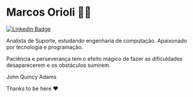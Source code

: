 # Marcos Orioli 👨‍💻

[![Linkedin Badge](https://img.shields.io/badge/-LinkedIn-blue?style=flat-square&logo=Linkedin&logoColor=white&link=https://www.linkedin.com/in/oriolli/)](https://www.linkedin.com/in/oriolli/)

Analista de Suporte, estudando engenharia de computação. Apaixonado por tecnologia e programação. 

Paciência e perseverança tem o efeito mágico de fazer as dificuldades desaparecerem e os obstáculos sumirem.

 John Quincy Adams

Thanks to be here ❤
